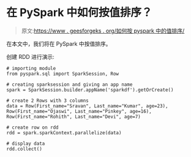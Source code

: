 # 在 PySpark 中如何按值排序？

> 原文:[https://www . geesforgeks . org/如何按 pyspark 中的值排序/](https://www.geeksforgeeks.org/how-to-sort-by-value-in-pyspark/)

在本文中，我们将在 PySpark 中按值排序。

创建 RDD 进行演示:

```
# importing module
from pyspark.sql import SparkSession, Row

# creating sparksession and giving an app name
spark = SparkSession.builder.appName('sparkdf').getOrCreate()

# create 2 Rows with 3 columns
data = Row(First_name="Sravan", Last_name="Kumar", age=23),
Row(First_name="Ojaswi", Last_name="Pinkey", age=16),
Row(First_name="Rohith", Last_name="Devi", age=7)

# create row on rdd
rdd = spark.sparkContext.parallelize(data)

# display data
rdd.collect()
```